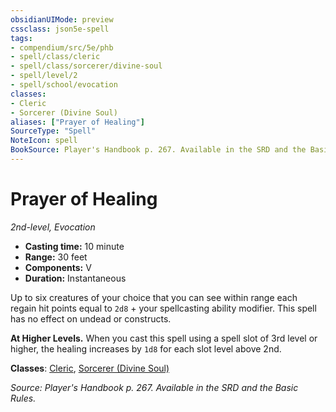```yaml
---
obsidianUIMode: preview
cssclass: json5e-spell
tags:
- compendium/src/5e/phb
- spell/class/cleric
- spell/class/sorcerer/divine-soul
- spell/level/2
- spell/school/evocation
classes:
- Cleric
- Sorcerer (Divine Soul)
aliases: ["Prayer of Healing"]
SourceType: "Spell"
NoteIcon: spell
BookSource: Player's Handbook p. 267. Available in the SRD and the Basic Rules.
---
```

# Prayer of Healing
*2nd-level, Evocation*  

- **Casting time:** 10 minute
- **Range:** 30 feet
- **Components:** V
- **Duration:** Instantaneous

Up to six creatures of your choice that you can see within range each regain hit points equal to `2d8` + your spellcasting ability modifier. This spell has no effect on undead or constructs.

**At Higher Levels.** When you cast this spell using a spell slot of 3rd level or higher, the healing increases by `1d8` for each slot level above 2nd.

**Classes**: [Cleric](/2-Mechanics/CLI/classes/cleric.md), [Sorcerer (Divine Soul)](/2-Mechanics/CLI/classes/sorcerer-divine-soul-xge.md)

*Source: Player's Handbook p. 267. Available in the SRD and the Basic Rules.*